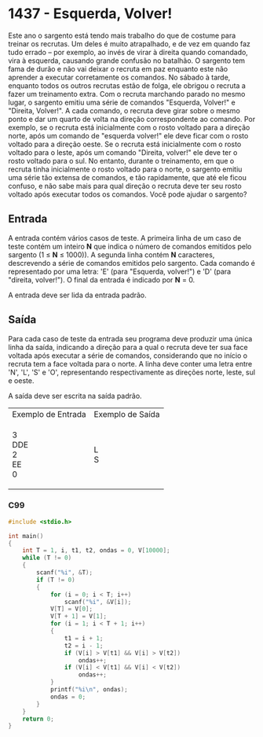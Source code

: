 <html>
  <body style="padding: 10px 0px">
    <div class="header">
      <h1>1437 - Esquerda, Volver!</h1>
      <div class="problem">
        <div class="description">
          Este ano o sargento está tendo mais trabalho do que de costume para
          treinar os recrutas. Um deles é muito atrapalhado, e de vez em quando
          faz tudo errado – por exemplo, ao invés de virar à direita quando
          comandado, vira à esquerda, causando grande confusão no batalhão. O
          sargento tem fama de durão e não vai deixar o recruta em paz enquanto
          este não aprender a executar corretamente os comandos. No sábado à
          tarde, enquanto todos os outros recrutas estão de folga, ele obrigou o
          recruta a fazer um treinamento extra. Com o recruta marchando parado
          no mesmo lugar, o sargento emitiu uma série de comandos "Esquerda,
          Volver!" e "Direita, Volver!". A cada comando, o recruta deve girar
          sobre o mesmo ponto e dar um quarto de volta na direção correspondente
          ao comando. Por exemplo, se o recruta está inicialmente com o rosto
          voltado para a direção norte, após um comando de "esquerda volver!"
          ele deve ficar com o rosto voltado para a direção oeste. Se o recruta
          está inicialmente com o rosto voltado para o leste, após um comando
          "Direita, volver!" ele deve ter o rosto voltado para o sul. No
          entanto, durante o treinamento, em que o recruta tinha inicialmente o
          rosto voltado para o norte, o sargento emitiu uma série tão extensa de
          comandos, e tão rapidamente, que até ele ficou confuso, e não sabe
          mais para qual direção o recruta deve ter seu rosto voltado após
          executar todos os comandos. Você pode ajudar o sargento?
        </div>
        <h2>Entrada</h2>
        <div class="input">
          <p>
            A entrada contém vários casos de teste. A primeira linha de um caso
            de teste contém um inteiro <strong>N</strong> que indica o número de
            comandos emitidos pelo sargento (1 &le; <strong>N</strong> &le;
            1000)). A segunda linha contém <strong>N</strong> caracteres,
            descrevendo a série de comandos emitidos pelo sargento. Cada comando
            é representado por uma letra: 'E' (para "Esquerda, volver!") e 'D'
            (para "direita, volver!"). O final da entrada é indicado por
            <strong>N</strong> = 0.
          </p>
          <p>A entrada deve ser lida da entrada padrão.</p>
        </div>
        <h2>Saída</h2>
        <div class="output">
          <p>
            Para cada caso de teste da entrada seu programa deve produzir uma
            única linha da saída, indicando a direção para a qual o recruta deve
            ter sua face voltada após executar a série de comandos, considerando
            que no início o recruta tem a face voltada para o norte. A linha
            deve conter uma letra entre 'N', 'L', 'S' e 'O', representando
            respectivamente as direções norte, leste, sul e oeste.
          </p>
          <p>A saída deve ser escrita na saída padrão.</p>
        </div>
        <div class="both"></div>
        <table>
          <tbody>
            <tr>
              <td>Exemplo de Entrada</td>
              <td>Exemplo de Saída</td>
            </tr>
            <tr>
              <td class="division">
                <p>
                  3<br />
                  DDE<br />
                  2<br />
                  EE<br />
                  0
                </p>
              </td>
              <td>
                <p>
                  L<br />
                  S
                </p>
              </td>
            </tr>
          </tbody>
        </table>
      </div>
    </div>
  </body>
</html>

### C99

```c
#include <stdio.h>

int main()
{
    int T = 1, i, t1, t2, ondas = 0, V[10000];
    while (T != 0)
    {
        scanf("%i", &T);
        if (T != 0)
        {
            for (i = 0; i < T; i++)
                scanf("%i", &V[i]);
            V[T] = V[0];
            V[T + 1] = V[1];
            for (i = 1; i < T + 1; i++)
            {
                t1 = i + 1;
                t2 = i - 1;
                if (V[i] > V[t1] && V[i] > V[t2])
                    ondas++;
                if (V[i] < V[t1] && V[i] < V[t2])
                    ondas++;
            }
            printf("%i\n", ondas);
            ondas = 0;
        }
    }
    return 0;
}
```

